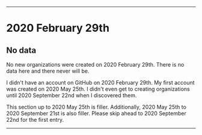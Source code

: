 
***

# 2020 February 29th

## No data

No new organizations were created on 2020 February 29th. There is no data here and there never will be.

I didn't have an account on GitHub on 2020 February 29th. My first account was created on 2020 May 25th. I didn't even get to creating organizations until 2020 September 22nd when I discovered them.

This section up to 2020 May 25th is filler. Additionally, 2020 May 25th to 2020 September 21st is also filler. Please skip ahead to 2020 September 22nd for the first entry.

***
